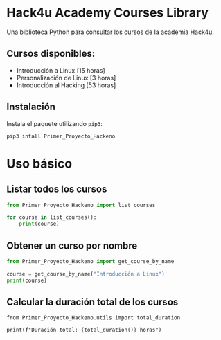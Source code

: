 # Hack4u Academy Courses Library

Una biblioteca Python para consultar los cursos de la academia Hack4u.

## Cursos disponibles:

- Introducción a Linux [15 horas]
- Personalización de Linux [3 horas]
- Introducción al Hacking [53 horas]

## Instalación

Instala el paquete utilizando `pip3`:

```python3
pip3 intall Primer_Proyecto_Hackeno
```

# Uso básico

## Listar todos los cursos

```python
from Primer_Proyecto_Hackeno import list_courses

for course in list_courses():
    print(course)
```

## Obtener un curso por nombre

```python
from Primer_Proyecto_Hackeno import get_course_by_name

course = get_course_by_name("Introducción a Linux")
print(course)
```

## Calcular la duración total de los cursos

```python3
from Primer_Proyecto_Hackeno.utils import total_duration

print(f"Duración total: {total_duration()} horas")
```
